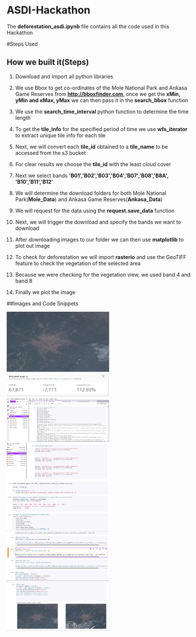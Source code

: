 # ASDI-Hackathon

The **deforestation_asdi.ipynb** file contains all the code used in this Hackathon

#Steps Used
## How we built it(Steps)

1. Download and Import all python libraries

2. We use Bbox to get co-ordinates of the Mole National Park and Ankasa Game Reserves from **http://bboxfinder.com**, once we get the **xMin, yMin and xMax, yMax** we can then pass it in the **search_bbox** function 

3. We use the **search_time_interval** python function to determine the time length

4. To get the **tile_info** for the specified period of time we use **wfs_iterator** to extract unique tile info for each tile

5. Next, we will convert each **tile_id** obtained to a **tile_name** to be accessed from the s3 bucket

6. For clear results we choose the **tile_id** with the least cloud cover

7. Next we select bands **'B01','B02','B03','B04','B07','B08','B8A', 'B10','B11','B12'** 

8. We will determine the download folders for both Mole National Park(**Mole_Data**) and Ankasa Game Reserves(**Ankasa_Data**)

9. We will request for the data using the **request.save_data** function

10. Next, we will trigger the download and specify the bands we want to download

11. After downloading images to our folder we can then use **matplotlib** to plot out image

12. To check for deforestation we will import **rasterio** and use the GeoTIFF feature to check the vegetation of the selected area

13. Because we were checking for the vegetation view, we used band 4 and band 8 

14. Finally we plot the image

##Images and Code Snippets

<img src="/images/Capture.PNG" width="280" length="120"/>
<img src="/images/Capture0.PNG" width="280"/>
<img src="/images/Capture1.PNG" width="280"/>
<img src="/images/Capture2.PNG" width="280"/>
<img src="/images/Capture3.PNG" width="280"/>
<img src="/images/Capture4.PNG" width="280"/>
<img src="/images/Capture5.PNG" width="280"/>

